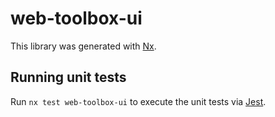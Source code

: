 # web-toolbox-ui

This library was generated with [Nx](https://nx.dev).

## Running unit tests

Run `nx test web-toolbox-ui` to execute the unit tests via [Jest](https://jestjs.io).
